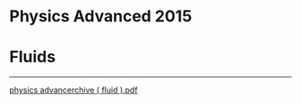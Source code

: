 # Physics Advanced 2015

# Fluids

---

[physics advancerchive ( fluid ).pdf](Physics%20Advanced%202015%207e9b3d6045c047f6a5f591cc9e457ecf/physics_advancerchive_(_fluid_).pdf)